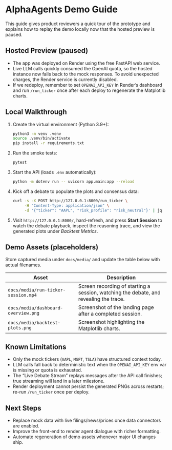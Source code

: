 # AlphaAgents Demo Guide

This guide gives product reviewers a quick tour of the prototype and explains how to replay the demo locally now that the hosted preview is paused.

## Hosted Preview (paused)

- The app was deployed on Render using the free FastAPI web service.
- Live LLM calls quickly consumed the OpenAI quota, so the hosted instance now falls back to the mock responses. To avoid unexpected charges, the Render service is currently disabled.
- If we redeploy, remember to set `OPENAI_API_KEY` in Render’s dashboard and run `/run_ticker` once after each deploy to regenerate the Matplotlib charts.

## Local Walkthrough

1. Create the virtual environment (Python 3.9+):
   ```bash
   python3 -m venv .venv
   source .venv/bin/activate
   pip install -r requirements.txt
   ```
2. Run the smoke tests:
   ```bash
   pytest
   ```
3. Start the API (loads `.env` automatically):
   ```bash
   python -m dotenv run -- uvicorn app.main:app --reload
   ```
4. Kick off a debate to populate the plots and consensus data:
   ```bash
   curl -s -X POST http://127.0.0.1:8000/run_ticker \
        -H "Content-Type: application/json" \
        -d '{"ticker": "AAPL", "risk_profile": "risk_neutral"}' | jq
   ```
5. Visit `http://127.0.0.1:8000/`, hard-refresh, and press **Start Session** to watch the debate playback, inspect the reasoning trace, and view the generated plots under *Backtest Metrics*.

## Demo Assets (placeholders)

Store captured media under `docs/media/` and update the table below with actual filenames.

| Asset | Description |
|-------|-------------|
| `docs/media/run-ticker-session.mp4` | Screen recording of starting a session, watching the debate, and revealing the trace. |
| `docs/media/dashboard-overview.png` | Screenshot of the landing page after a completed session. |
| `docs/media/backtest-plots.png` | Screenshot highlighting the Matplotlib charts. |

## Known Limitations

- Only the mock tickers (`AAPL`, `MSFT`, `TSLA`) have structured context today.
- LLM calls fall back to deterministic text when the `OPENAI_API_KEY` env var is missing or quota is exhausted.
- The “Live Debate Stream” replays messages after the API call finishes; true streaming will land in a later milestone.
- Render deployment cannot persist the generated PNGs across restarts; re-run `/run_ticker` once per deploy.

## Next Steps

- Replace mock data with live filings/news/prices once data connectors are enabled.
- Improve the front-end to render agent dialogue with richer formatting.
- Automate regeneration of demo assets whenever major UI changes ship.

